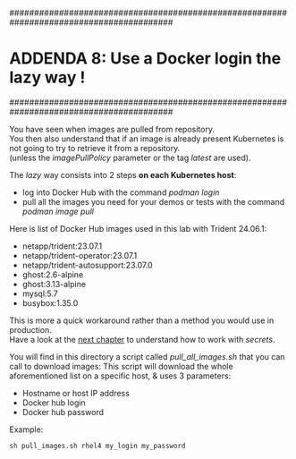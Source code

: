 #########################################################################################
# ADDENDA 8: Use a Docker login the lazy way !
#########################################################################################

You have seen when images are pulled from repository.  
You then also understand that if an image is already present  Kubernetes is not going to try to retrieve it from a repository.  
(unless the _imagePullPolicy_ parameter or the tag _latest_ are used).

The _lazy_ way consists into 2 steps **on each Kubernetes host**:  
- log into Docker Hub with the command _podman login_
- pull all the images you need for your demos or tests with the command _podman image pull_

Here is list of Docker Hub images used in this lab with Trident 24.06.1:
- netapp/trident:23.07.1
- netapp/trident-operator:23.07.1
- netapp/trident-autosupport:23.07.0
- ghost:2.6-alpine
- ghost:3.13-alpine
- mysql:5.7
- busybox:1.35.0

This is more a quick workaround rather than a method you would use in production.  
Have a look at the [next chapter](../3_Secrets) to understand how to work with _secrets_.

You will find in this directory a script called _pull_all_images.sh_ that you can call to download images:
This script will download the whole aforementioned list on a specific host, & uses 3 parameters:  
- Hostname or host IP address
- Docker hub login
- Docker hub password

Example:  
```bash
sh pull_images.sh rhel4 my_login my_password
```
